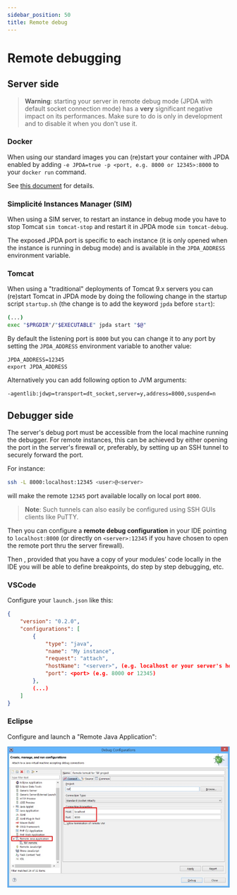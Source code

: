 ```yaml
---
sidebar_position: 50
title: Remote debug
---
```


Remote debugging
================

Server side <span id="server"></span>
-------------------------------------

> **Warning**: starting your server in remote debug mode (JPDA with default socket connection mode) has a **very** significant negative
> impact on its performances. Make sure to do is only in development and to disable it when you don't use it.

### Docker <span id="docker"></span>

When using our standard images you can (re)start your container with JPDA enabled by adding
`-e JPDA=true -p <port, e.g. 8000 or 12345>:8000` to your `docker run` command.

See [this document](/docs/operation/docker) for details.

### Simplicité Instances Manager (SIM) <span id="sim"></span>

When using a SIM server, to restart an instance in debug mode you have to stop Tomcat `sim tomcat-stop` and restart it in JPDA mode `sim tomcat-debug`.

The exposed JPDA port is specific to each instance (it is only opened when the instance is running in debug mode) and is available in the `JPDA_ADDRESS` environment variable.
 
### Tomcat <span id="tomcat"></span>

When using a "traditional" deployments of Tomcat 9.x servers you can (re)start Tomcat in JPDA mode by doing the following change
in the startup script `startup.sh` (the change is to add the keyword `jpda` before `start`):

```bash
(...)
exec "$PRGDIR"/"$EXECUTABLE" jpda start "$@"
```

By default the listening port is `8000` but you can change it to any port by setting the `JPDA_ADDRESS` environment variable
to another value:

```
JPDA_ADDRESS=12345
export JPDA_ADDRESS
```

Alternatively you can add following option to JVM arguments:

```
-agentlib:jdwp=transport=dt_socket,server=y,address=8000,suspend=n
```

Debugger side <span id="debugger"></span>
-----------------------------------------

The server's debug port must be accessible from the local machine running the debugger. For remote instances, this can be achieved by either opening the port in the server's firewall or, preferably, by setting up an SSH tunnel to securely forward the port.

For instance:

```bash
ssh -L 8000:localhost:12345 <user>@<server>
```

will make the remote `12345` port available locally on local port `8000`.

> **Note**: Such tunnels can also easily be configured using SSH GUIs clients like PuTTY.

Then you can configure a **remote debug configuration** in your IDE pointing to `localhost:8000`
(or directly on `<server>:12345` if you have chosen to open the remote port thru the server firewall).

Then , provided that you have a copy of your modules' code locally in the IDE you will be able to define
breakpoints, do step by step debugging, etc.

### VSCode <span id="vscode"></span>

Configure your `launch.json` like this:

```json
{
    "version": "0.2.0",
    "configurations": [
        {
            "type": "java",
            "name": "My instance",
            "request": "attach",
            "hostName": "<server>", (e.g. localhost or your server's hostname or IP address)
            "port": <port> (e.g. 8000 or 12345)
        },
        (...)
    ]
}
```

### Eclipse <span id="eclipse"></span>

Configure and launch a "Remote Java Application":

![](img/remote-debug/remote-debug.jpg)
